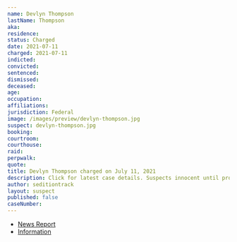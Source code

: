 ```yaml
---
name: Devlyn Thompson
lastName: Thompson
aka:
residence:
status: Charged
date: 2021-07-11
charged: 2021-07-11
indicted:
convicted:
sentenced:
dismissed:
deceased:
age:
occupation:
affiliations:
jurisdiction: Federal
image: /images/preview/devlyn-thompson.jpg
suspect: devlyn-thompson.jpg
booking:
courtroom:
courthouse:
raid:
perpwalk:
quote:
title: Devlyn Thompson charged on July 11, 2021
description: Click for latest case details. Suspects innocent until proven guilty.
author: seditiontrack
layout: suspect
published: false
caseNumber:
---
```


- [News Report]()
- [Information](https://extremism.gwu.edu/sites/g/files/zaxdzs2191/f/Devlyn%20Thompson%20Criminal%20Information.pdf)
